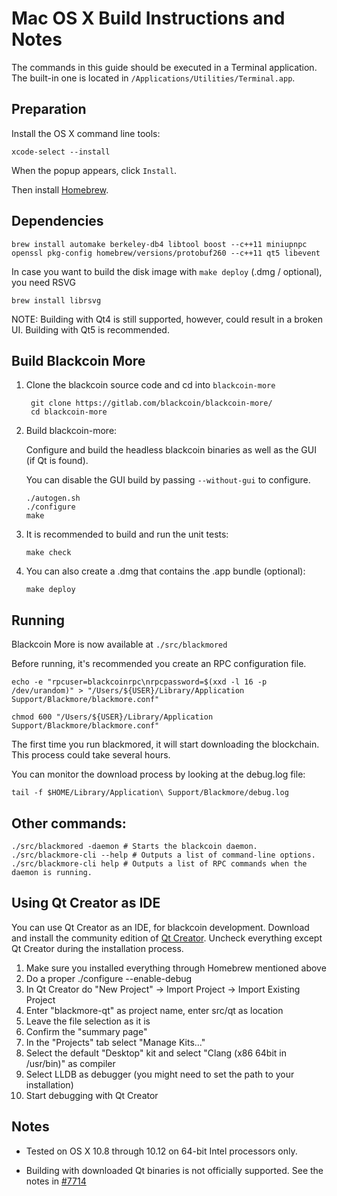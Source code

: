 Mac OS X Build Instructions and Notes
====================================
The commands in this guide should be executed in a Terminal application.
The built-in one is located in `/Applications/Utilities/Terminal.app`.

Preparation
-----------
Install the OS X command line tools:

`xcode-select --install`

When the popup appears, click `Install`.

Then install [Homebrew](http://brew.sh).

Dependencies
----------------------

    brew install automake berkeley-db4 libtool boost --c++11 miniupnpc openssl pkg-config homebrew/versions/protobuf260 --c++11 qt5 libevent

In case you want to build the disk image with `make deploy` (.dmg / optional), you need RSVG

    brew install librsvg

NOTE: Building with Qt4 is still supported, however, could result in a broken UI. Building with Qt5 is recommended.

Build Blackcoin More
------------------------

1. Clone the blackcoin source code and cd into `blackcoin-more`

        git clone https://gitlab.com/blackcoin/blackcoin-more/
        cd blackcoin-more

2.  Build blackcoin-more:

    Configure and build the headless blackcoin binaries as well as the GUI (if Qt is found).

    You can disable the GUI build by passing `--without-gui` to configure.

        ./autogen.sh
        ./configure
        make

3.  It is recommended to build and run the unit tests:

        make check

4.  You can also create a .dmg that contains the .app bundle (optional):

        make deploy

Running
-------

Blackcoin More is now available at `./src/blackmored`

Before running, it's recommended you create an RPC configuration file.

    echo -e "rpcuser=blackcoinrpc\nrpcpassword=$(xxd -l 16 -p /dev/urandom)" > "/Users/${USER}/Library/Application Support/Blackmore/blackmore.conf"

    chmod 600 "/Users/${USER}/Library/Application Support/Blackmore/blackmore.conf"

The first time you run blackmored, it will start downloading the blockchain. This process could take several hours.

You can monitor the download process by looking at the debug.log file:

    tail -f $HOME/Library/Application\ Support/Blackmore/debug.log

Other commands:
-------

    ./src/blackmored -daemon # Starts the blackcoin daemon.
    ./src/blackmore-cli --help # Outputs a list of command-line options.
    ./src/blackmore-cli help # Outputs a list of RPC commands when the daemon is running.

Using Qt Creator as IDE
------------------------
You can use Qt Creator as an IDE, for blackcoin development.
Download and install the community edition of [Qt Creator](https://www.qt.io/download/).
Uncheck everything except Qt Creator during the installation process.

1. Make sure you installed everything through Homebrew mentioned above
2. Do a proper ./configure --enable-debug
3. In Qt Creator do "New Project" -> Import Project -> Import Existing Project
4. Enter "blackmore-qt" as project name, enter src/qt as location
5. Leave the file selection as it is
6. Confirm the "summary page"
7. In the "Projects" tab select "Manage Kits..."
8. Select the default "Desktop" kit and select "Clang (x86 64bit in /usr/bin)" as compiler
9. Select LLDB as debugger (you might need to set the path to your installation)
10. Start debugging with Qt Creator

Notes
-----

* Tested on OS X 10.8 through 10.12 on 64-bit Intel processors only.

* Building with downloaded Qt binaries is not officially supported. See the notes in [#7714](https://github.com/bitcoin/bitcoin/issues/7714)
